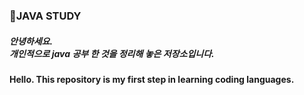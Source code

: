 <p align="center">
  <h3>🚀JAVA STUDY</h3>
</p>

<p align="center">
<h5>안녕하세요.<br>개인적으로 java 공부 한 것을 정리해 놓은 저장소입니다.</h5>
<h4>Hello. This repository is my first step in learning coding languages.</h4>
</p>

